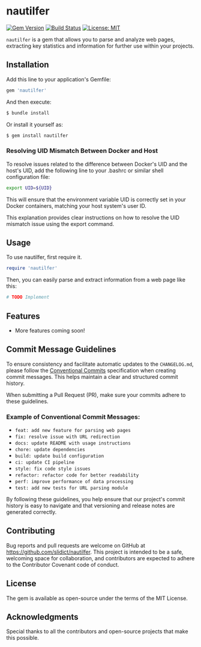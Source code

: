 # nautilfer

[![Gem Version](https://badge.fury.io/rb/nautilfer.svg)](https://badge.fury.io/rb/nautilfer)
[![Build Status](https://github.com/slidict/nautilfer/actions/workflows/main.yml/badge.svg)](https://github.com/slidict/nautilfer/actions)
[![License: MIT](https://img.shields.io/badge/License-MIT-blue.svg)](https://opensource.org/licenses/MIT)

`nautilfer` is a gem that allows you to parse and analyze web pages, extracting key statistics and information for further use within your projects.

## Installation

Add this line to your application's Gemfile:


```ruby
gem 'nautilfer'
```

And then execute:

```bash
$ bundle install
```

Or install it yourself as:

```bash
$ gem install nautilfer
```

### Resolving UID Mismatch Between Docker and Host

To resolve issues related to the difference between Docker's UID and the host's UID, add the following line to your .bashrc or similar shell configuration file:

```bash
export UID=${UID}
```

This will ensure that the environment variable UID is correctly set in your Docker containers, matching your host system's user ID.

This explanation provides clear instructions on how to resolve the UID mismatch issue using the export command.

## Usage
To use nautilfer, first require it.

```ruby
require 'nautilfer'
```

Then, you can easily parse and extract information from a web page like this:

```ruby
# TODO Implement
```

## Features
- More features coming soon!

## Commit Message Guidelines

To ensure consistency and facilitate automatic updates to the `CHANGELOG.md`, please follow the [Conventional Commits](https://www.conventionalcommits.org/) specification when creating commit messages. This helps maintain a clear and structured commit history.

When submitting a Pull Request (PR), make sure your commits adhere to these guidelines.

### Example of Conventional Commit Messages:

- `feat: add new feature for parsing web pages`
- `fix: resolve issue with URL redirection`
- `docs: update README with usage instructions`
- `chore: update dependencies`
- `build: update build configuration`
- `ci: update CI pipeline`
- `style: fix code style issues`
- `refactor: refactor code for better readability`
- `perf: improve performance of data processing`
- `test: add new tests for URL parsing module`

By following these guidelines, you help ensure that our project's commit history is easy to navigate and that versioning and release notes are generated correctly.

## Contributing
Bug reports and pull requests are welcome on GitHub at https://github.com/slidict/nautilfer. This project is intended to be a safe, welcoming space for collaboration, and contributors are expected to adhere to the Contributor Covenant code of conduct.

## License
The gem is available as open-source under the terms of the MIT License.

## Acknowledgments
Special thanks to all the contributors and open-source projects that make this possible.
